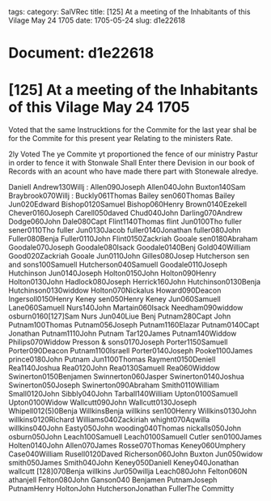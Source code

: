 tags: 
category: SalVRec
title: [125] At a meeting of the Inhabitants of this Vilage May 24 1705
date: 1705-05-24
slug: d1e22618




# Document: d1e22618


# [125] At a meeting of the Inhabitants of this Vilage May 24 1705

Voted that the same Instrucktions for the Commite for the last year shal be for the Commite for this present year Relating to the ministers Rate.

2ly Voted The ye Commite yt proportioned the fence of our ministry Pastur in order to fence it with Stonwale Shall Enter there Devision in our book of Records with an acount who have made there part with Stonewale alredye.

Daniell Andrew130Willj : Allen090Joseph Allen040John Buxton140Sam Braybrook070Willj : Buckly061Thomas Bailey sen060Thomas Bailey Jun020Edward Bishop0120Samuel Bishop060Henry Brown0140Ezekell Chever0160Joseph Carell050daved Chud040John Darling070Andrew Dodge060John Dale080Capt Flint1140Thomas flint Jun0100Tho fuller sener0110Tho fuller Jun0130Jacob fuller0140Jonathan fuller080John Fuller080Benja Fuller0110John Flint0150Zackriah Gooale sen0180Abraham Goodale070Joseph Goodale080Isack Goodale0140Benj Gold040William Good020Zackriah Gooale Jun0110John Gilles080Josep Hutcherson sen and sons100Samuell Hutcherson040Samuell Goodale0110Joseph Hutchinson Jun0140Joseph Holton0150John Holton090Henry Holton0130John Hadlock080Joseph Herrick160John Hutchinson0130Benja Hutchinson0130widdow Holton070Nickalus Howard090Deacon Ingersoll0150Henry Keney sen050Henry Keney Jun060Samuell Lane060Samuell Nurs140John Martain060Isack Needham090widdow osburn0160[127]Sam Nurs Jun040Liue Benj Putnam280Capt John Putnam100Thomas Putnam056Joseph Putnam1160Elazar Putnam0140Capt Jonathan Putnam1110John Putnam Tar120James Putnam140Widdow Philips070Widdow Presson & sons0170Joseph Porter1150Samuell Porter090Deacon Putnam1100Israell Porter0140Joseph Pooke1100James prince0180John Putnam Jun1100Thomas Rayment0150Deniell Rea1140Joshua Rea0120John Rea0130Samuell Rea060Widdow Swinerton0150Benjamen Swinnerton060Jasper Swinerton0140Joshua Swinerton050Joseph Swinerton090Abraham Smith0110William Small0120John Sibbly040John Tarball140William Upton0100Samuell Upton0100Widow Wallcutt090John Wallcutt0130Joseph Whipell012(5)0Benja WillkinsBenja willkins sen100Henry Willkins0130John willkins0120Richard Williams040Zackiriah whight070Aqwilla willkins040John Easty050John wooding040Thomas nickalls050John osburn050John Leach100Samuell Leach0100Samuell Cutler sen0100James Holten0140John Allen070James Rosse070Thomas Keney060Umphery Case040William Rusell0120Daved Richerson060John Buxton Jun050widow smith050James Smith040John Keney050Daniell Keney040Jonathan wallcutt [128]070Benja willkins Jur050willja Leach080John Felton060N athanjell Felton080John Ganson040 Benjamen PutnamJoseph PutnamHenry HoltonJohn HutchersonJonathan FullerThe Committy
